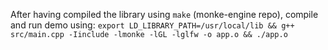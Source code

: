 After having compiled the library using `make` (monke-engine repo), compile and run demo using:
`export LD_LIBRARY_PATH=/usr/local/lib && g++ src/main.cpp -Iinclude -lmonke -lGL -lglfw -o app.o && ./app.o`